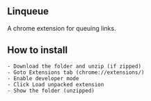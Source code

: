 ## Linqueue
A chrome extension for queuing links.

## How to install
    - Download the folder and unzip (if zipped)
    - Goto Extensions tab (chrome://extensions/)
    - Enable developer mode
    - Click Load unpacked extension
    - Show the folder (unzipped)
